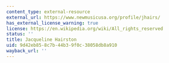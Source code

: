 ```yaml
---
content_type: external-resource
external_url: https://www.newmusicusa.org/profile/jhairs/
has_external_license_warning: true
license: https://en.wikipedia.org/wiki/All_rights_reserved
status: ''
title: Jacqueline Hairston
uid: 9d42eb85-8c7b-44b3-9f0c-38058db8a910
wayback_url: ''
---
```

